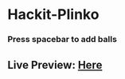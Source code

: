 # Hackit-Plinko

### Press spacebar to add balls

## Live Preview: [Here](https://htmlpreview.github.io/?https://github.com/kraack-tech/Hackit-Plinko/blob/main/index.html)